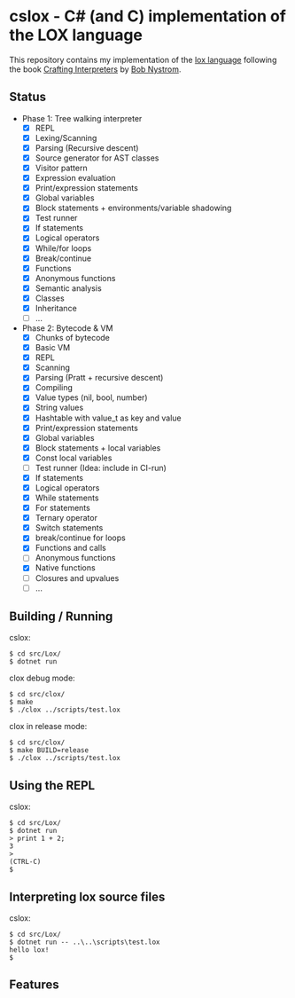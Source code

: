 # cslox - C# (and C) implementation of the LOX language

This repository contains my implementation of the [lox language] following the book [Crafting Interpreters] by [Bob Nystrom].

[Crafting Interpreters]: https://craftinginterpreters.com
[lox language]: https://craftinginterpreters.com/the-lox-language.html
[Bob Nystrom]: https://github.com/munificent


## Status

- Phase 1: Tree walking interpreter
    - [x] REPL
    - [x] Lexing/Scanning
    - [x] Parsing (Recursive descent)
    - [x] Source generator for AST classes
    - [x] Visitor pattern
    - [x] Expression evaluation
    - [x] Print/expression statements
    - [x] Global variables
    - [x] Block statements + environments/variable shadowing
    - [x] Test runner
    - [x] If statements
    - [x] Logical operators
    - [x] While/for loops
    - [x] Break/continue
    - [x] Functions
    - [x] Anonymous functions
    - [x] Semantic analysis
    - [x] Classes
    - [x] Inheritance
    - [ ] ...
- Phase 2: Bytecode & VM
    - [x] Chunks of bytecode
    - [x] Basic VM
    - [x] REPL
    - [x] Scanning
    - [x] Parsing (Pratt + recursive descent)
    - [x] Compiling
    - [x] Value types (nil, bool, number)
    - [x] String values
    - [x] Hashtable with value_t as key and value
    - [x] Print/expression statements
    - [x] Global variables
    - [x] Block statements + local variables
    - [x] Const local variables
    - [ ] Test runner (Idea: include in CI-run)
    - [x] If statements
    - [x] Logical operators
    - [x] While statements
    - [x] For statements
    - [x] Ternary operator
    - [x] Switch statements
    - [x] break/continue for loops
    - [x] Functions and calls
    - [ ] Anonymous functions
    - [x] Native functions
    - [ ] Closures and upvalues
    - [ ] ...

## Building / Running

cslox:
```
$ cd src/Lox/
$ dotnet run
```

clox debug mode:
```
$ cd src/clox/
$ make
$ ./clox ../scripts/test.lox
```

clox in release mode:
```
$ cd src/clox/
$ make BUILD=release
$ ./clox ../scripts/test.lox
```

## Using the REPL

cslox:
```
$ cd src/Lox/
$ dotnet run
> print 1 + 2;
3
>
(CTRL-C)
$
```

## Interpreting lox source files

cslox:
```
$ cd src/Lox/
$ dotnet run -- ..\..\scripts\test.lox
hello lox!
$
```

## Features

